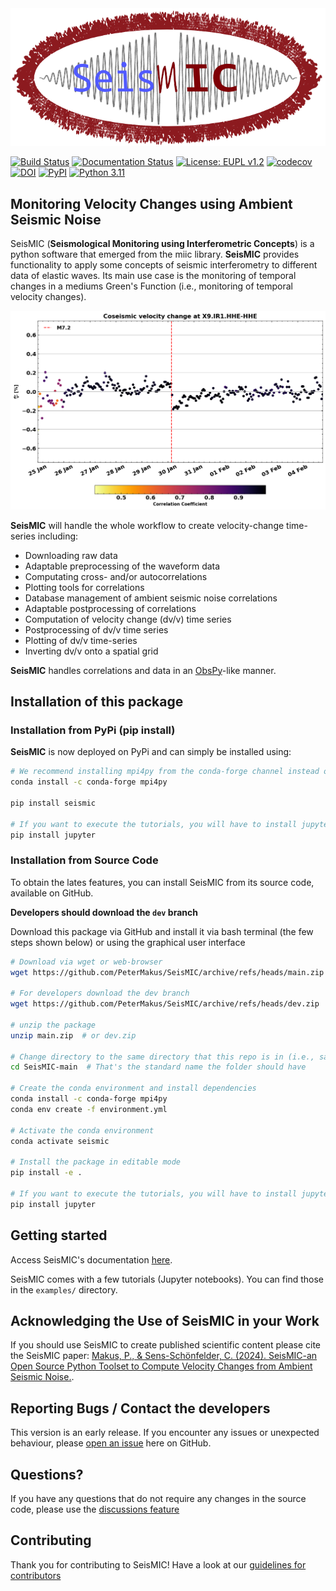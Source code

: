 <img src="https://github.com/PeterMakus/SeisMIC/raw/main/docs/source/figures/seismic_logo_small.png" alt="SeisMIC logo" width="600"/>

[![Build Status](https://github.com/PeterMakus/SeisMIC/actions/workflows/pytest.yaml/badge.svg)](https://github.com/PeterMakus/SeisMIC/actions/workflows/pytest.yaml?branch=main)
[![Documentation Status](https://github.com/PeterMakus/SeisMIC/actions/workflows/deploy_gh_pages.yml/badge.svg)](https://github.com/PeterMakus/SeisMIC/actions/workflows/deploy_gh_pages.yml)
[![License: EUPL v1.2](https://img.shields.io/badge/license-EUPL--1.2-blue)](https://joinup.ec.europa.eu/collection/eupl/introduction-eupl-licence)
[![codecov](https://codecov.io/gh/PeterMakus/SeisMIC/branch/main/graph/badge.svg?token=DYVHODB6LN)](https://codecov.io/gh/PeterMakus/SeisMIC)
[![DOI](https://img.shields.io/badge/DOI-10.26443/seismica.v3i1.1099-blue)](https://doi.org/10.26443/seismica.v3i1.1099)
[![PyPI](https://img.shields.io/pypi/v/seismic)](https://pypi.org/project/seismic/)
[![Python 3.11](https://img.shields.io/badge/python-3.11+-blue.svg)](https://www.python.org/downloads/release/python-3110/)

## Monitoring Velocity Changes using Ambient Seismic Noise
SeisMIC (**Seismological Monitoring using Interferometric Concepts**) is a python software that emerged from the miic library. **SeisMIC** provides functionality to apply some concepts of seismic interferometry to different data of elastic waves. Its main use case is the monitoring of temporal changes in a mediums Green's Function (i.e., monitoring of temporal velocity changes).

<img src="https://github.com/PeterMakus/SeisMIC/raw/main/docs/source/figures/zhupanov_dv.png" alt="A velocity change time series" width="800"/>

**SeisMIC** will handle the whole workflow to create velocity-change time-series including:
+ Downloading raw data
+ Adaptable preprocessing of the waveform data
+ Computating cross- and/or autocorrelations
+ Plotting tools for correlations
+ Database management of ambient seismic noise correlations
+ Adaptable postprocessing of correlations
+ Computation of velocity change (dv/v) time series
+ Postprocessing of dv/v time series
+ Plotting of dv/v time-series
+ Inverting dv/v onto a spatial grid

**SeisMIC** handles correlations and data in an [ObsPy](https://github.com/obspy/obspy)-like manner.

## Installation of this package

### Installation from PyPi (pip install)
**SeisMIC** is  now deployed on PyPi and can simply be installed using:

```bash
# We recommend installing mpi4py from the conda-forge channel instead of PyPi
conda install -c conda-forge mpi4py

pip install seismic

# If you want to execute the tutorials, you will have to install jupyter as well
pip install jupyter
```
### Installation from Source Code
To obtain the lates features, you can install SeisMIC from its source code, available on GitHub.

**Developers should download the ``dev`` branch**

Download this package via GitHub and install it via bash terminal (the few steps shown below) or using the graphical user interface

```bash
# Download via wget or web-browser
wget https://github.com/PeterMakus/SeisMIC/archive/refs/heads/main.zip

# For developers download the dev branch
wget https://github.com/PeterMakus/SeisMIC/archive/refs/heads/dev.zip

# unzip the package
unzip main.zip  # or dev.zip

# Change directory to the same directory that this repo is in (i.e., same directory as setup.py)
cd SeisMIC-main  # That's the standard name the folder should have

# Create the conda environment and install dependencies
conda install -c conda-forge mpi4py
conda env create -f environment.yml

# Activate the conda environment
conda activate seismic

# Install the package in editable mode
pip install -e .

# If you want to execute the tutorials, you will have to install jupyter as well
pip install jupyter
```

## Getting started
Access SeisMIC's documentation [here](https://petermakus.github.io/SeisMIC/index.html).

SeisMIC comes with a few tutorials (Jupyter notebooks). You can find those in the `examples/` directory.

## Acknowledging the Use of SeisMIC in your Work
If you should use SeisMIC to create published scientific content please cite the SeisMIC paper: [Makus, P., & Sens-Schönfelder, C. (2024). SeisMIC-an Open Source Python Toolset to Compute Velocity Changes from Ambient Seismic Noise.](https://doi.org/10.26443/seismica.v3i1.1099).

## Reporting Bugs / Contact the developers
This version is an early release. If you encounter any issues or unexpected behaviour, please [open an issue](https://github.com/PeterMakus/SeisMIC/issues/new/choose) here on GitHub.

## Questions?
If you have any questions that do not require any changes in the source code, please use the [discussions feature](https://github.com/PeterMakus/SeisMIC/discussions)

## Contributing
Thank you for contributing to SeisMIC! Have a look at our [guidelines for contributors](https://github.com/PeterMakus/SeisMIC/blob/main/CONTRIBUTING.md)
